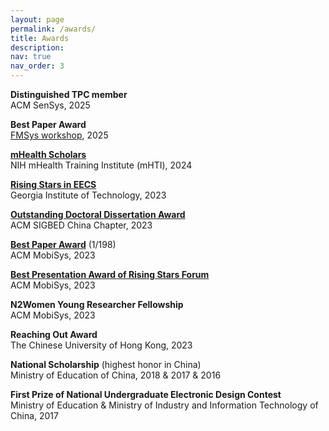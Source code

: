 ```yaml
---
layout: page
permalink: /awards/
title: Awards
description: 
nav: true
nav_order: 3
---
```


**Distinguished TPC member**\
ACM SenSys, 2025

**Best Paper Award**\
[FMSys workshop](https://fmsys-org.github.io/2025/index.html), 2025

**[mHealth Scholars](https://mhti.md2k.org/index.php/scholars/2024-scholars)**\
NIH mHealth Training Institute (mHTI), 2024

**[Rising Stars in EECS](https://eecsrisingstars2023.cc.gatech.edu/participants/)**\
Georgia Institute of Technology, 2023

**[Outstanding Doctoral Dissertation Award](https://xmouyang.github.io/assets/pdf/SIGBED_China_best_dissertation.pdf)**\
ACM SIGBED China Chapter, 2023

**[Best Paper Award](https://xmouyang.github.io/assets/pdf/MobiSys_best_paper.pdf)** (1/198)\
ACM MobiSys, 2023

**[Best Presentation Award of Rising Stars Forum](https://xmouyang.github.io/assets/pdf/MobiSys_rising_stars_best_presentation.pdf)**\
ACM MobiSys, 2023

**N2Women Young Researcher Fellowship**\
ACM MobiSys, 2023

**Reaching Out Award**\
The Chinese University of Hong Kong, 2023

**National Scholarship** (highest honor in China)\
Ministry of Education of China, 2018 & 2017 & 2016

**First Prize of National Undergraduate Electronic Design Contest**\
Ministry of Education & Ministry of Industry and Information Technology of China, 2017
